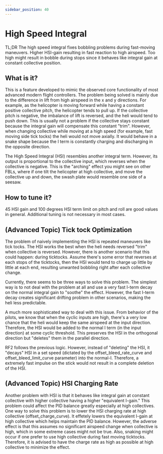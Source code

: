 ```yaml
---
sidebar_position: 40
---
```


# High Speed Integral

TL;DR
The high speed integral fixes bobbling problems during fast-moving maneuvers. Higher HSI-gain resulting in fast reaction to high airspeed. Too high might result in bobble during stops since it behaves like integral gain at constant collective position.

## What is it?

This is a feature developed to mimic the observed core functionality of most advanced modern flight controllers. The problem being solved is mainly due to the difference in lift from high airspeed in the x and y directions. For example, as the helicopter is moving forward while having a constant positive collective pitch, the helicopter tends to pull up. If the collective pitch is negative, the imbalance of lift is reversed, and the heli would tend to push down. This is usually not a problem if the collective stays constant because the integral gain will compensate this constant "trim". However, when changing collective while moving at a high speed (for example, fast moving side tick tocks) the heli would not move axially. It would behave in a snake shape because the I term is constantly charging and discharging in the opposite direction.

The High Speed Integral (HSI) resembles another integral term. However, its output is proportional to the collective input, which reverses when the collective is negative. This is the "arching" effect you might see on other FBLs, where if one tilt the helicopter at high collective, and move the collective up and down, the swash plate would resemble one side of a seesaw.

## How to tune it?

45 HSI gain and 100 degrees HSI term limit on pitch and roll are good values in general. Additional tuning is not necessary in most cases.

## (Advanced Topic) Tick tock Optimization

The problem of naively implementing the HSI is repeated maneuvers like tick tocks. The HSI works the best when the heli needs reversed "trim" when collective is reversed. However, there is another scenario that this could happen: during ticktocks. Assume there's some error that reverses at each stops of the ticktocks, then the HSI would tend to charge up little by little at each end, resulting unwanted bobbling right after each collective change.

Currently, there seems to be three ways to solve this problem. The simplest way is to not deal with the problem at all and use a very fast I-term decay on the normal integral gain to "soothe" the effect. However, the fast I-term decay creates significant drifting problem in other scenarios, making the heli less predictable.

A much more sophisticated way to deal with this issue. From behavior of the pilots, we know that when the cyclic inputs are high, there's a very low chance that the heli would keep the same airspeed at the input direction. Therefore, the HSI would be added to the normal I term (in the input direction) at some cyclic threshold. This preserves the HSI in the orthogonal direction but "deletes" them in the parallel direction.

RF2 follows the previous logic. However, instead of "deleting" the HSI, it "decays" HSI in a set speed (dictated by the offset\_bleed\_rate\_curve and offset\_bleed\_limit\_curve parameter) into the normal-I. Therefore, a extremely fast impulse on the stick would not result in a complete deletion of the HSI.

## (Advanced Topic) HSI Charging Rate

Another problem with HSI is that it behaves like integral gain at constant collective with higher collective having a higher "equivalent I-gain." This problem could affect the PID balance greatly especially at high collectives. One way to solve this problem is to lower the HSI charging rate at high collective (offset\_charge\_curve). It effetely lowers the equivalent I-gain at high collective which helps maintain the PID balance. However, the adverse effect is that this assumes no significant airspeed change when collective is high, which in some extreme cases might not be true. Also, snaking might occur if one prefer to use high collective during fast moving ticktocks. Therefore, it is advised to have the charge rate as high as possible at high collective to minimize the effect.

